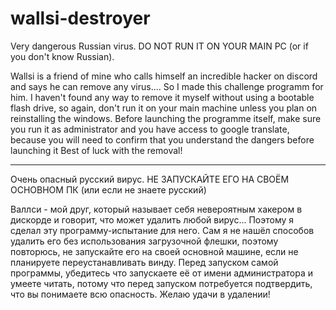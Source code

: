 # wallsi-destroyer
Very dangerous Russian virus. DO NOT RUN IT ON YOUR MAIN PC (or if you don't know Russian).

Wallsi is a friend of mine who calls himself an incredible hacker on discord and says he can remove any virus....
So I made this challenge programm for him.
I haven't found any way to remove it myself without using a bootable flash drive, so again, don't run it on your main machine unless you plan on reinstalling the windows.
Before launching the programme itself, make sure you run it as administrator and you have access to google translate, because you will need to confirm that you understand the dangers before launching it
Best of luck with the removal!

-----------------------------------------------------

Очень опасный русский вирус. НЕ ЗАПУСКАЙТЕ ЕГО НА СВОЁМ ОСНОВНОМ ПК (или если не знаете русский)

Валлси - мой друг, который называет себя невероятным хакером в дискорде и говорит, что может удалить любой вирус...
Поэтому я сделал эту программу-испытание для него.
Сам я не нашёл способов удалить его без использования загрузочной флешки, поэтому повторюсь, не запускайте его на своей основной машине, если не планируете переустанавливать винду.
Перед запуском самой программы, убедитесь что запускаете её от имени администратора и умеете читать, потому что перед запуском потребуется подтвердить, что вы понимаете всю опасность.
Желаю удачи в удалении!
